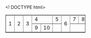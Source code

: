 <! DOCTYPE html>
<html>
  <head>
    <title> # Table TAG 연습 (과제 $#35;03-01) </title>
  </head>
  <body>
    <section>
      <article>
        <table border="1" style="width:50%">
          <tr>
            <td colspan="4" rowspan="4">1</td>
            <td colspan="4" rowspan="4">2</td>
          </tr>
          <tr>
            <td colspan="4" rowspan="4">3</td>
            <td colspan="2" rowspan="2">4</td>
            <td colspan="2" rowspan="2">5</td>
          </tr>
          <tr>
            <td colspan="2" rowspan="2">6</td>
            <td>7</td>
            <td>8</td>
          </tr>
          <tr>
            <td>9</td>
            <td>10</td>
          </tr>
        </table>
      </article>
    </section>
  </body>
</html>
